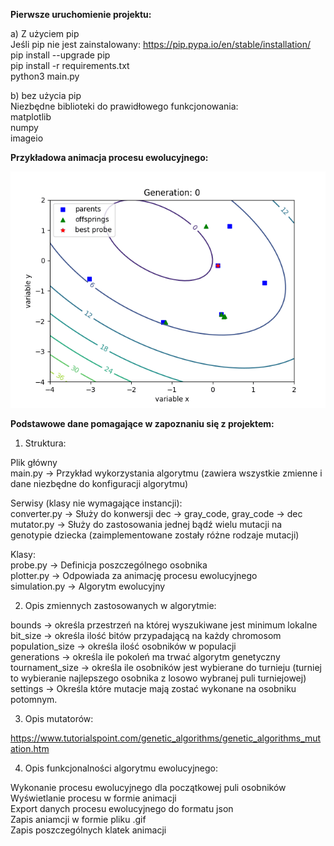 <b>Pierwsze uruchomienie projektu:</b>

a) Z użyciem pip<br />
Jeśli pip nie jest zainstalowany:
https://pip.pypa.io/en/stable/installation/
pip install --upgrade pip<br />
pip install -r requirements.txt<br />
python3 main.py<br />

b) bez użycia pip<br />
Niezbędne biblioteki do prawidłowego funkcjonowania:<br />
matplotlib<br />
numpy<br />
imageio<br />



<b>Przykładowa animacja procesu ewolucyjnego:</b>

![Screenshot](example.gif)


<b>Podstawowe dane pomagające w zapoznaniu się z projektem:</b>

1. Struktura:<br />

Plik główny<br />
  main.py -> Przykład wykorzystania algorytmu (zawiera wszystkie zmienne i dane niezbędne do konfiguracji algorytmu)<br />

Serwisy (klasy nie wymagające instancji):<br />
  converter.py -> Służy do konwersji dec -> gray_code, gray_code -> dec<br />
  mutator.py -> Służy do zastosowania jednej bądź wielu mutacji na genotypie dziecka (zaimplementowane zostały różne rodzaje mutacji)<br />

Klasy:<br />
  probe.py -> Definicja poszczególnego osobnika<br />
  plotter.py -> Odpowiada za animację procesu ewolucyjnego<br />
  simulation.py -> Algorytm ewolucyjny<br />

2. Opis zmiennych zastosowanych w algorytmie:

bounds -> określa przestrzeń na której wyszukiwane jest minimum lokalne<br />
bit_size -> określa ilość bitów przypadającą na każdy chromosom<br />
population_size -> określa ilość osobników w populacji<br />
generations -> określa ile pokoleń ma trwać algorytm genetyczny<br />
tournament_size -> określa ile osobników jest wybierane do turnieju (turniej to wybieranie najlepszego osobnika z losowo wybranej puli turniejowej)<br />
settings -> Określa które mutacje mają zostać wykonane na osobniku potomnym.<br />

3. Opis mutatorów:<br />

https://www.tutorialspoint.com/genetic_algorithms/genetic_algorithms_mutation.htm 

4. Opis funkcjonalności algorytmu ewolucyjnego:<br />

Wykonanie procesu ewolucyjnego dla początkowej puli osobników<br />
Wyświetlanie procesu w formie animacji<br />
Export danych procesu ewolucyjnego do formatu json<br />
Zapis aniamcji w formie pliku .gif<br />
Zapis poszczególnych klatek animacji<br />
